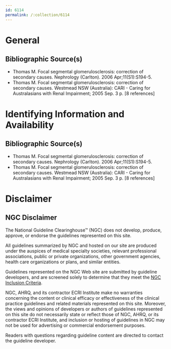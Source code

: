 ```yaml
---
id: 6114
permalink: /:collection/6114
---
```


# General

## Bibliographic Source(s)

- Thomas M. Focal segmental glomerulosclerosis: correction of secondary causes. Nephrology (Carlton). 2006 Apr;11(S1):S194-5.
- Thomas M. Focal segmental glomerulosclerosis: correction of secondary causes. Westmead NSW (Australia): CARI - Caring for Australasians with Renal Impairment; 2005 Sep. 3 p. [8 references]

# Identifying Information and Availability

## Bibliographic Source(s)

- Thomas M. Focal segmental glomerulosclerosis: correction of secondary causes. Nephrology (Carlton). 2006 Apr;11(S1):S194-5.
- Thomas M. Focal segmental glomerulosclerosis: correction of secondary causes. Westmead NSW (Australia): CARI - Caring for Australasians with Renal Impairment; 2005 Sep. 3 p. [8 references]

# Disclaimer

## NGC Disclaimer

The National Guideline Clearinghouse™ (NGC) does not develop, produce, approve, or endorse the guidelines represented on this site.

All guidelines summarized by NGC and hosted on our site are produced under the auspices of medical specialty societies, relevant professional associations, public or private organizations, other government agencies, health care organizations or plans, and similar entities.

Guidelines represented on the NGC Web site are submitted by guideline developers, and are screened solely to determine that they meet the [NGC Inclusion Criteria](/help-and-about/summaries/inclusion-criteria).

NGC, AHRQ, and its contractor ECRI Institute make no warranties concerning the content or clinical efficacy or effectiveness of the clinical practice guidelines and related materials represented on this site. Moreover, the views and opinions of developers or authors of guidelines represented on this site do not necessarily state or reflect those of NGC, AHRQ, or its contractor ECRI Institute, and inclusion or hosting of guidelines in NGC may not be used for advertising or commercial endorsement purposes.

Readers with questions regarding guideline content are directed to contact the guideline developer.

